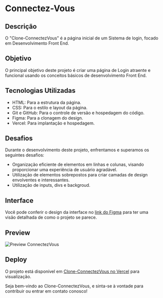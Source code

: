 # Connectez-Vous

## Descrição

O "Clone-ConnectezVous" é a página inicial de um Sistema de login, focado em Desenvolvimento Front End.

## Objetivo

O principal objetivo deste projeto é criar uma página de Login atraente e funcional usando os conceitos básicos de desenvolvimento Front End.

## Tecnologias Utilizadas

- HTML: Para a estrutura da página.
- CSS: Para o estilo e layout da página.
- Git e GitHub: Para o controle de versão e hospedagem do código.
- Figma: Para a clonagem do design.
- Vercel: Para implantação e hospedagem.

## Desafios

Durante o desenvolvimento deste projeto, enfrentamos e superamos os seguintes desafios:

- Organização eficiente de elementos em linhas e colunas, visando proporcionar uma experiência de usuário agradável.
- Utilização de elementos sobrepostos para criar camadas de design envolventes e interessantes.
- Utilização de inputs, divs e backgroud.

## Interface

Você pode conferir o design da interface no [link do Figma](https://www.figma.com/file/B552UDqZq7VqlH2cvrI7dI/logIn-PAGE-(Community)?type=design&node-id=0-1&mode=design&t=q7mop63dP94IPzEA-0) para ter uma visão detalhada de como o projeto se parece.

## Preview

![Preview ConnectezVous](https://github.com/GustavLira/Connectez-Vous/assets/140671152/d79fbc9b-f572-40a8-b318-90ddacf75212)

## Deploy

O projeto está disponível em [Clone-ConnectezVous no Vercel](https://connectez-vous-sigma.vercel.app) para visualização.

Seja bem-vindo ao Clone-ConnectezVous, e sinta-se à vontade para contribuir ou entrar em contato conosco!
